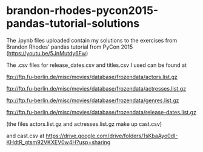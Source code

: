 # brandon-rhodes-pycon2015-pandas-tutorial-solutions

The .ipynb files uploaded contain my solutions to the exercises from Brandon Rhodes' pandas tutorial from PyCon 2015 (https://youtu.be/5JnMutdy6Fw)

The .csv files for release_dates.csv and titles.csv I used can be found at 

ftp://ftp.fu-berlin.de/misc/movies/database/frozendata/actors.list.gz

ftp://ftp.fu-berlin.de/misc/movies/database/frozendata/actresses.list.gz

ftp://ftp.fu-berlin.de/misc/movies/database/frozendata/genres.list.gz

ftp://ftp.fu-berlin.de/misc/movies/database/frozendata/release-dates.list.gz

(the files actors.list.gz and actresses.list.gz make up cast.csv)

and cast.csv at https://drive.google.com/drive/folders/1sKbaAyo0dI-KHdtR_gtsm92VKXEV0w4H?usp=sharing
